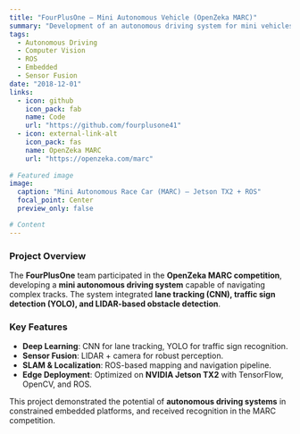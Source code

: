 ```yaml
---
title: "FourPlusOne — Mini Autonomous Vehicle (OpenZeka MARC)"
summary: "Development of an autonomous driving system for mini vehicles, combining deep learning-based lane and traffic sign detection with sensor fusion and ROS deployment on Jetson TX2."
tags:
  - Autonomous Driving
  - Computer Vision
  - ROS
  - Embedded
  - Sensor Fusion
date: "2018-12-01"
links:
  - icon: github
    icon_pack: fab
    name: Code
    url: "https://github.com/fourplusone41"
  - icon: external-link-alt
    icon_pack: fas
    name: OpenZeka MARC
    url: "https://openzeka.com/marc"
  
# Featured image
image:
  caption: "Mini Autonomous Race Car (MARC) — Jetson TX2 + ROS"
  focal_point: Center
  preview_only: false

# Content
---
```


### Project Overview  
The **FourPlusOne** team participated in the **OpenZeka MARC competition**, developing a **mini autonomous driving system** capable of navigating complex tracks. The system integrated **lane tracking (CNN), traffic sign detection (YOLO), and LIDAR-based obstacle detection**.  

### Key Features
- **Deep Learning**: CNN for lane tracking, YOLO for traffic sign recognition.  
- **Sensor Fusion**: LIDAR + camera for robust perception.  
- **SLAM & Localization**: ROS-based mapping and navigation pipeline.  
- **Edge Deployment**: Optimized on **NVIDIA Jetson TX2** with TensorFlow, OpenCV, and ROS.  

This project demonstrated the potential of **autonomous driving systems** in constrained embedded platforms, and received recognition in the MARC competition.  
